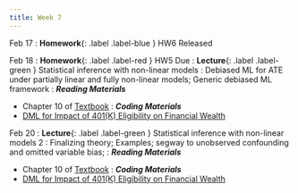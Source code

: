```yaml
---
title: Week 7
---
```

Feb 17
: **Homework**{: .label .label-blue } HW6 Released

Feb 18
: **Homework**{: .label .label-red } HW5 Due
: **Lecture**{: .label .label-green } Statistical inference with non-linear models
: Debiased ML for ATE under partially linear and fully non-linear models; Generic debiased ML framework
: ***Reading Materials***
- Chapter 10 of [Textbook](https://causalml-book.org)
: ***Coding Materials***
- [DML for Impact of 401(K) Eligibility on Financial Wealth](https://github.com/CausalAIBook/MetricsMLNotebooks/blob/main/CM4/python-dml-401k.ipynb)

Feb 20
: **Lecture**{: .label .label-green } Statistical inference with non-linear models 2
: Finalizing theory; Examples; segway to unobserved confounding and omitted variable bias;
: ***Reading Materials***
- Chapter 10 of [Textbook](https://causalml-book.org)
: ***Coding Materials***
- [DML for Impact of 401(K) Eligibility on Financial Wealth](https://github.com/CausalAIBook/MetricsMLNotebooks/blob/main/CM4/python-dml-401k.ipynb)


